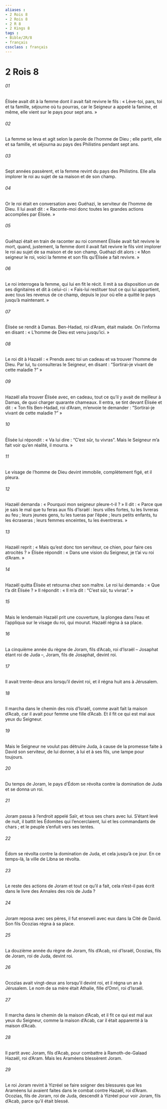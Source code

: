 ```yaml
---
aliases : 
- 2 Rois 8
- 2 Rois 8
- 2 R 8
- 2 Kings 8
tags : 
- Bible/2R/8
- français
cssclass : français
---
```


# 2 Rois 8

###### 01
Élisée avait dit à la femme dont il avait fait revivre le fils :
« Lève-toi, pars, toi et ta famille, séjourne où tu pourras, car le Seigneur a appelé la famine, et même, elle vient sur le pays pour sept ans. »
###### 02
La femme se leva et agit selon la parole de l’homme de Dieu ; elle partit, elle et sa famille, et séjourna au pays des Philistins pendant sept ans.
###### 03
Sept années passèrent, et la femme revint du pays des Philistins. Elle alla implorer le roi au sujet de sa maison et de son champ.
###### 04
Or le roi était en conversation avec Guéhazi, le serviteur de l’homme de Dieu. Il lui avait dit : « Raconte-moi donc toutes les grandes actions accomplies par Élisée. »
###### 05
Guéhazi était en train de raconter au roi comment Élisée avait fait revivre le mort, quand, justement, la femme dont il avait fait revivre le fils vint implorer le roi au sujet de sa maison et de son champ. Guéhazi dit alors : « Mon seigneur le roi, voici la femme et son fils qu’Élisée a fait revivre. »
###### 06
Le roi interrogea la femme, qui lui en fit le récit. Il mit à sa disposition un de ses dignitaires et dit à celui-ci : « Fais-lui restituer tout ce qui lui appartient, avec tous les revenus de ce champ, depuis le jour où elle a quitté le pays jusqu’à maintenant. »
###### 07
Élisée se rendit à Damas. Ben-Hadad, roi d’Aram, était malade. On l’informa en disant : « L’homme de Dieu est venu jusqu’ici. »
###### 08
Le roi dit à Hazaël : « Prends avec toi un cadeau et va trouver l’homme de Dieu. Par lui, tu consulteras le Seigneur, en disant : “Sortirai-je vivant de cette maladie ?” »
###### 09
Hazaël alla trouver Élisée avec, en cadeau, tout ce qu’il y avait de meilleur à Damas, de quoi charger quarante chameaux. Il entra, se tint devant Élisée et dit : « Ton fils Ben-Hadad, roi d’Aram, m’envoie te demander : “Sortirai-je vivant de cette maladie ?” »
###### 10
Élisée lui répondit : « Va lui dire : “C’est sûr, tu vivras”. Mais le Seigneur m’a fait voir qu’en réalité, il mourra. »
###### 11
Le visage de l’homme de Dieu devint immobile, complètement figé, et il pleura.
###### 12
Hazaël demanda : « Pourquoi mon seigneur pleure-t-il ? » Il dit : « Parce que je sais le mal que tu feras aux fils d’Israël : leurs villes fortes, tu les livreras au feu ; leurs jeunes gens, tu les tueras par l’épée ; leurs petits enfants, tu les écraseras ; leurs femmes enceintes, tu les éventreras. »
###### 13
Hazaël reprit : « Mais qu’est donc ton serviteur, ce chien, pour faire ces atrocités ? » Élisée répondit : « Dans une vision du Seigneur, je t’ai vu roi d’Aram. »
###### 14
Hazaël quitta Élisée et retourna chez son maître. Le roi lui demanda : « Que t’a dit Élisée ? » Il répondit : « Il m’a dit : “C’est sûr, tu vivras”. »
###### 15
Mais le lendemain Hazaël prit une couverture, la plongea dans l’eau et l’appliqua sur le visage du roi, qui mourut. Hazaël régna à sa place.
###### 16
La cinquième année du règne de Joram, fils d’Acab, roi d’Israël – Josaphat étant roi de Juda –, Joram, fils de Josaphat, devint roi.
###### 17
Il avait trente-deux ans lorsqu’il devint roi, et il régna huit ans à Jérusalem.
###### 18
Il marcha dans le chemin des rois d’Israël, comme avait fait la maison d’Acab, car il avait pour femme une fille d’Acab. Et il fit ce qui est mal aux yeux du Seigneur.
###### 19
Mais le Seigneur ne voulut pas détruire Juda, à cause de la promesse faite à David son serviteur, de lui donner, à lui et à ses fils, une lampe pour toujours.
###### 20
Du temps de Joram, le pays d’Édom se révolta contre la domination de Juda et se donna un roi.
###### 21
Joram passa à l’endroit appelé Saïr, et tous ses chars avec lui. S’étant levé de nuit, il battit les Édomites qui l’encerclaient, lui et les commandants de chars ; et le peuple s’enfuit vers ses tentes.
###### 22
Édom se révolta contre la domination de Juda, et cela jusqu’à ce jour. En ce temps-là, la ville de Libna se révolta.
###### 23
Le reste des actions de Joram et tout ce qu’il a fait,
cela n’est-il pas écrit dans le livre des Annales des rois de Juda ?
###### 24
Joram reposa avec ses pères,
il fut enseveli avec eux dans la Cité de David.
Son fils Ocozias régna à sa place.
###### 25
La douzième année du règne de Joram, fils d’Acab, roi d’Israël, Ocozias, fils de Joram, roi de Juda, devint roi.
###### 26
Ocozias avait vingt-deux ans lorsqu’il devint roi, et il régna un an à Jérusalem. Le nom de sa mère était Athalie, fille d’Omri, roi d’Israël.
###### 27
Il marcha dans le chemin de la maison d’Acab, et il fit ce qui est mal aux yeux du Seigneur, comme la maison d’Acab, car il était apparenté à la maison d’Acab.
###### 28
Il partit avec Joram, fils d’Acab, pour combattre à Ramoth-de-Galaad Hazaël, roi d’Aram. Mais les Araméens blessèrent Joram.
###### 29
Le roi Joram revint à Yizréel se faire soigner des blessures que les Araméens lui avaient faites dans le combat contre Hazaël, roi d’Aram. Ocozias, fils de Joram, roi de Juda, descendit à Yizréel pour voir Joram, fils d’Acab, parce qu’il était blessé.
